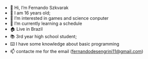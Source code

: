 - 👋 Hi, I’m Fernando Szkvarak
- 🧍 I am 16 years old;
- 👀 I’m interested in games and science conputer
- 🌱 I’m currently learning a schedule
- 🏠 Live in Brazil 
- 📚 3rd year high school student;
- ⌨️ I have some knowledge about basic programming
- 📫 contacte me for the email (fernandodesengrini11@gmail.com)
